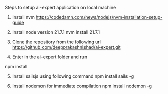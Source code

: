 Steps to setup ai-expert application on local machine

1. Install nvm
https://codedamn.com/news/nodejs/nvm-installation-setup-guide

2. Install node version 21.7.1
nvm install 21.7.1

3. Clone the repository from the following url
https://github.com/deepprakashnishad/ai-expert.git

4. Enter in the ai-expert folder and run 

npm install

5. Install sailsjs using following command
npm install sails -g

6. Install nodemon for immediate compilation
npm install nodemon -g